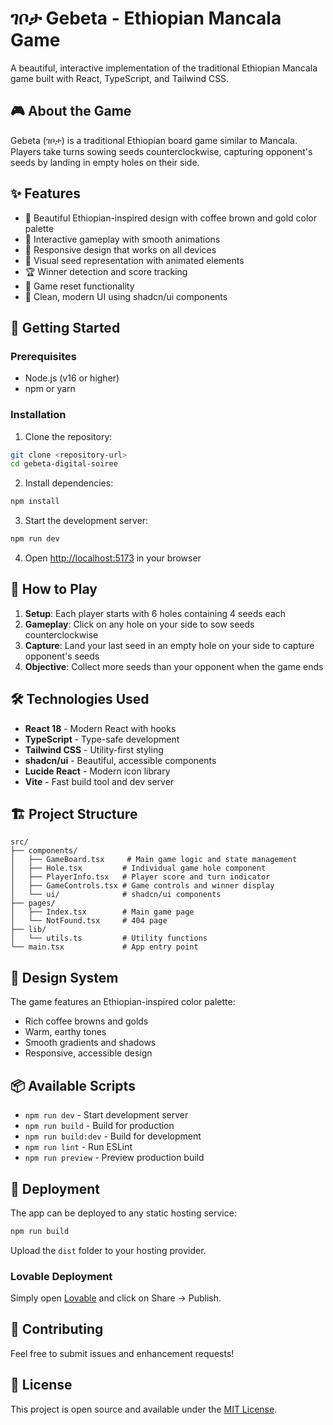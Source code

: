 # ገቦታ Gebeta - Ethiopian Mancala Game

A beautiful, interactive implementation of the traditional Ethiopian Mancala game built with React, TypeScript, and Tailwind CSS.

## 🎮 About the Game

Gebeta (ገቦታ) is a traditional Ethiopian board game similar to Mancala. Players take turns sowing seeds counterclockwise, capturing opponent's seeds by landing in empty holes on their side.

## ✨ Features

- 🎨 Beautiful Ethiopian-inspired design with coffee brown and gold color palette
- 🎯 Interactive gameplay with smooth animations
- 📱 Responsive design that works on all devices
- 🎪 Visual seed representation with animated elements
- 🏆 Winner detection and score tracking
- 🔄 Game reset functionality
- 🎨 Clean, modern UI using shadcn/ui components

## 🚀 Getting Started

### Prerequisites

- Node.js (v16 or higher)
- npm or yarn

### Installation

1. Clone the repository:
```bash
git clone <repository-url>
cd gebeta-digital-soiree
```

2. Install dependencies:
```bash
npm install
```

3. Start the development server:
```bash
npm run dev
```

4. Open [http://localhost:5173](http://localhost:5173) in your browser

## 🎯 How to Play

1. **Setup**: Each player starts with 6 holes containing 4 seeds each
2. **Gameplay**: Click on any hole on your side to sow seeds counterclockwise
3. **Capture**: Land your last seed in an empty hole on your side to capture opponent's seeds
4. **Objective**: Collect more seeds than your opponent when the game ends

## 🛠️ Technologies Used

- **React 18** - Modern React with hooks
- **TypeScript** - Type-safe development
- **Tailwind CSS** - Utility-first styling
- **shadcn/ui** - Beautiful, accessible components
- **Lucide React** - Modern icon library
- **Vite** - Fast build tool and dev server

## 🏗️ Project Structure

```
src/
├── components/
│   ├── GameBoard.tsx     # Main game logic and state management
│   ├── Hole.tsx         # Individual game hole component
│   ├── PlayerInfo.tsx   # Player score and turn indicator
│   ├── GameControls.tsx # Game controls and winner display
│   └── ui/              # shadcn/ui components
├── pages/
│   ├── Index.tsx        # Main game page
│   └── NotFound.tsx     # 404 page
├── lib/
│   └── utils.ts         # Utility functions
└── main.tsx             # App entry point
```

## 🎨 Design System

The game features an Ethiopian-inspired color palette:
- Rich coffee browns and golds
- Warm, earthy tones
- Smooth gradients and shadows
- Responsive, accessible design

## 📦 Available Scripts

- `npm run dev` - Start development server
- `npm run build` - Build for production
- `npm run build:dev` - Build for development
- `npm run lint` - Run ESLint
- `npm run preview` - Preview production build

## 🚀 Deployment

The app can be deployed to any static hosting service:

```bash
npm run build
```

Upload the `dist` folder to your hosting provider.

### Lovable Deployment

Simply open [Lovable](https://lovable.dev/projects/01a5a508-5807-4b88-b138-f7edc3ef02c4) and click on Share → Publish.

## 🤝 Contributing

Feel free to submit issues and enhancement requests!

## 📄 License

This project is open source and available under the [MIT License](LICENSE).
